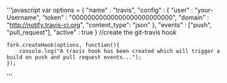 '''javascript
    var options = {
        "name" : "travis",
        "config" : {
                    "user" : "your-Username",
                    "token" : "00000000000000000000000000",
                    "domain" : "http://notify.travis-ci.org",
                    "content_type": "json"
                    },
        "events" : ["push", "pull_request"],
        "active" : true
    }
    //create the git-travis hook
    
    fork.createHook(options, function(){
        console.log("A travis hook has been created which will trigger a build on push and pull request events...");
    });   
'''
